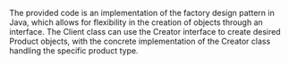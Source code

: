 The provided code is an implementation of the factory design pattern in Java, which allows for flexibility in the creation of objects through an interface. The Client class can use the Creator interface to create desired Product objects, with the concrete implementation of the Creator class handling the specific product type.



